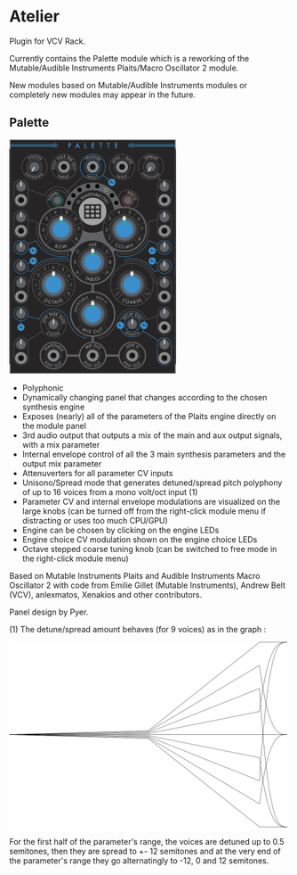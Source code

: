 # Atelier

Plugin for VCV Rack.

Currently contains the Palette module which is a reworking of the Mutable/Audible Instruments Plaits/Macro Oscillator 2 module.

New modules based on Mutable/Audible Instruments modules or completely new modules may appear in the future.

## Palette

<img src="https://github.com/Xenakios/Atelier/blob/master/palette_panel_preview01.png" width="300">

- Polyphonic
- Dynamically changing panel that changes according to the chosen synthesis engine
- Exposes (nearly) all of the parameters of the Plaits engine directly on the module panel
- 3rd audio output that outputs a mix of the main and aux output signals, with a mix parameter
- Internal envelope control of all the 3 main synthesis parameters and the output mix parameter
- Attenuverters for all parameter CV inputs
- Unisono/Spread mode that generates detuned/spread pitch polyphony of up to 16 voices from a mono volt/oct input (1)
- Parameter CV and internal envelope modulations are visualized on the large knobs (can be turned off from the right-click module menu if distracting or uses too much CPU/GPU)
- Engine can be chosen by clicking on the engine LEDs
- Engine choice CV modulation shown on the engine choice LEDs
- Octave stepped coarse tuning knob (can be switched to free mode in the right-click module menu)

Based on Mutable Instruments Plaits and Audible Instruments Macro Oscillator 2 with code from Emilie Gillet (Mutable Instruments), Andrew Belt (VCV), anlexmatos, Xenakios and other contributors. 

Panel design by Pyer.

(1) The detune/spread amount behaves (for 9 voices) as in the graph :

<img src="https://github.com/Xenakios/Atelier/blob/master/spread_func.png" width="500">

For the first half of the parameter's range, the voices are detuned up to 0.5 semitones, then they are spread to +- 12 semitones and at the very end
of the parameter's range they go alternatingly to -12, 0 and 12 semitones.
